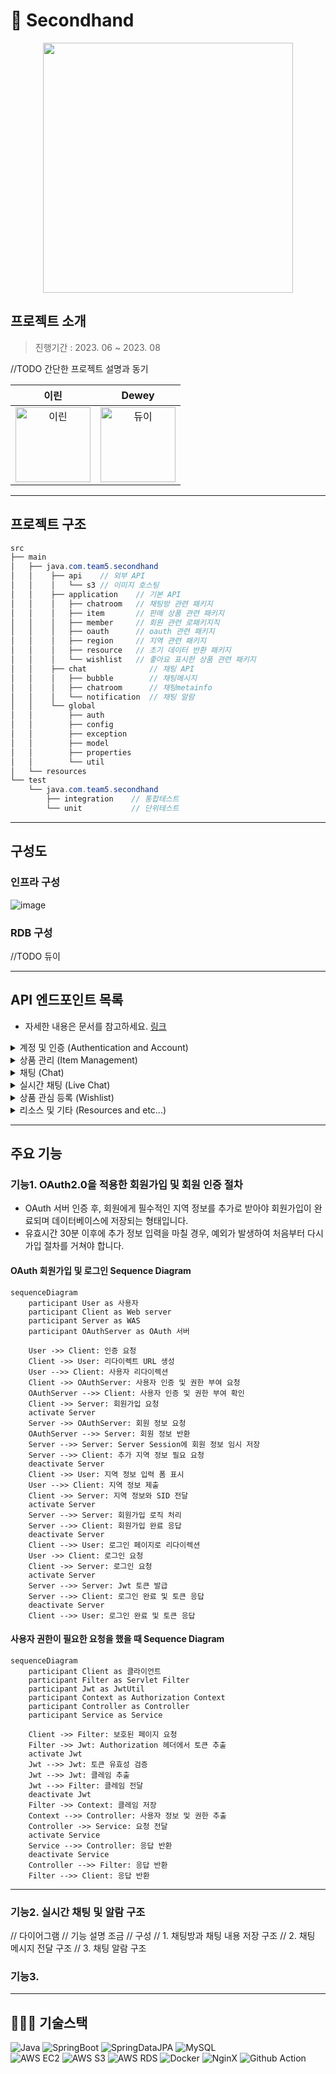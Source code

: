# 👫 Secondhand

<p align="center"><img src="https://github.com/masters2023-2nd-project-05/second-hand/assets/107349637/a9b41627-4e9c-4efd-8435-3366f50e17e8" width=400></p>

## 프로젝트 소개
>  진행기간 : 2023. 06 ~ 2023. 08

//TODO 간단한 프로젝트 설명과 동기

| 이린 | Dewey |
|:--:|:--:|
|<img src="https://avatars.githubusercontent.com/u/103120173?v=4" alt="이린" width="120" height="120">|<img src="https://avatars.githubusercontent.com/u/115435482?v=4" alt="듀이" width="120" height="120">|

---
## 프로젝트 구조
```java
src
├── main
│   ├── java.com.team5.secondhand
│   │    ├── api    // 외부 API
│   │    │   └── s3 // 이미지 호스팅
│   │    ├── application    // 기본 API
│   │    │   ├── chatroom   // 채팅방 관련 패키지
│   │    │   ├── item       // 판매 상품 관련 패키지
│   │    │   ├── member     // 회원 관련 로패키지직
│   │    │   ├── oauth      // oauth 관련 패키지
│   │    │   ├── region     // 지역 관련 패키지
│   │    │   ├── resource   // 초기 데이터 반환 패키지
│   │    │   └── wishlist   // 좋아요 표시한 상품 관련 패키지
│   │    ├── chat              // 채팅 API
│   │    │   ├── bubble        // 채팅메시지
│   │    │   ├── chatroom      // 채팅metainfo
│   │    │   └── notification  // 채팅 알람
│   │    └── global
│   │        ├── auth
│   │        ├── config
│   │        ├── exception
│   │        ├── model
│   │        ├── properties
│   │        └── util
│   └── resources
└── test
    └── java.com.team5.secondhand
        ├── integration    // 통합테스트
        └── unit           // 단위테스트
```

---
## 구성도
### 인프라 구성
![image](https://github.com/masters2023-2nd-project-05/second-hand-BE/assets/103120173/9e6093ce-7618-411d-8ddf-738070a21865)

### RDB 구성
//TODO 듀이

---
## API 엔드포인트 목록
- 자세한 내용은 문서를 참고하세요. [링크](https://documenter.getpostman.com/view/27928775/2s9Y5Wy4Jc)

<details><summary>계정 및 인증 (Authentication and Account)</summary>
 
| 설명                                     | HTTP 메서드 | 엔드포인트                    |
|------------------------------------------|-------------|------------------------------|
| 사용자는 로그아웃 할 수 있다.             | GET         | /logout                      |
| 사용자는 OAuth를 통해 로그인 할 수 있다.  | GET         | /git/login?code={string}&env={PROD} |
| 사용자는 회원가입을 할 수 있다 (Github/일반 가입). | POST | /join |
| 사용자는 아이디 중복확인을 할 수 있다.     | GET         | /join/availability?memberId={memberId} |
| 사용자는 로그인을 할 수 있다.             | POST        | /login                       |
| 사용자는 프로필 사진을 설정할 수 있다.    | PATCH       | /members/image               |

</details>

<details><summary>상품 관리 (Item Management)</summary>

| 설명                                       | HTTP 메서드 | 엔드포인트                             |
|--------------------------------------------|-------------|---------------------------------------|
| 사용자는 새로운 상품을 등록할 수 있다.    | POST        | /items                               |
| 판매자는 상품 정보를 수정할 수 있다.     | PUT         | /items/{id}                          |
| 사용자는 상품의 상세 정보를 볼 수 있다.  | GET         | /items/{id}                          |
| 판매자는 판매중인 판매 상품 목록에서 글을 삭제할 수 있다. | DELETE | /items/{id}                          |
| 판매자는 상품 판매 상태만 별도로 수정할 수 있다. | PATCH | /items/{id}/status                  |
| 사용자는 자신의 동네의 상품 목록을 볼 수 있다. | GET | /items?page={number}&region={id}    |
| 사용자는 자신의 동네의 상품 목록을 특정 카테고리별로 볼 수 있다. | GET | /items?page={number}&region={id}&category={id} |
| 사용자는 자신의 동네의 판매중인 카테고리 목록을 볼 수 있다. | GET | /items/categories?regionId={id}   |
| 사용자는 상품 이미지를 첨부할 수 있다.    | POST        | /items/image                         |
| 사용자는 자신이 판매완료한 상품 목록을 볼 수 있다. | GET | /items/mine?page={number}&isSales={boolean} |
| 사용자는 자신이 판매중인 상품 목록을 볼 수 있다. | GET | /items/mine?page={number}&isSales={boolean} |

</details>

<details><summary>채팅 (Chat)</summary>

| 설명                                       | HTTP 메서드 | 엔드포인트                            |
|--------------------------------------------|-------------|--------------------------------------|
| 구매자는 판매자에게 판매상품에 대한 채팅을 생성할 수 있다. | POST | /chats                           |
| 사용자는 나의 채팅 내역을 모두 볼 수 있다. | GET | /chats?page={number}&itemId={number} |
| 사용자는 아이템 상세보기에서 채팅방에 입장할 수 있다. | GET | /chats/items/{itemId}             |
| 사용자는 나의 채팅 내역의 알림을 받을 수 있다. | GET | /chats/subscribe                   |
| 사용자는 채팅방에서 나갈 수 있다 (삭제). | DELETE | /chats/{chatId}                  |
| 사용자는 대화하던 채팅방에 다시 입장할 수 있다. | GET | /chats/{chatId}                   |
| 사용자는 아이템에 대한 이전 채팅 로그를 알 수 있다. | GET | /chats/{chatId}/logs?page={number} |

</details>

<details><summary>실시간 채팅 (Live Chat)</summary>

- 웹소켓 프로토콜입니다.
| 설명                                        | 엔드포인트                            |
|--------------------------------------------|-------------|--------------------------------------|
| 사용자는 채팅 소켓을 연결할 수 있다. | /chat                          |
| 사용자는 채팅방에 입장할 수 있다. (subscribe) | /sub/{chatroomId} |
| 사용자는 채팅방에 메시지를 보낼 수 있다. (publish) | /pub/message             |
 
</details>

<details><summary>상품 관심 등록 (Wishlist)</summary>

| 설명                                       | HTTP 메서드 | 엔드포인트                             |
|--------------------------------------------|-------------|---------------------------------------|
| 사용자는 관심상품으로 등록한 글의 목록 전체를 볼 수 있다. | GET | /wishlist?page={number} |
| 사용자는 관심상품으로 등록한 글의 목록을 카테고리별로 볼 수 있다. | GET | /wishlist?page={number}&category={id} |
| 사용자는 관심상품으로 등록한 아이템의 카테고리 목록을 볼 수 있다. | GET | /wishlist/categories |
| 사용자는 상품을 관심상품으로 등록할 수 있다 (좋아요 누르기). | POST | /wishlist/like |
| 사용자는 관심상품을 관심상품 목록에서 삭제할 수 있다 (좋아요 해제). | DELETE | /wishlist/like?itemId={number} |

</details>


<details><summary>리소스 및 기타 (Resources and etc...)</summary>

| 설명                                       | HTTP 메서드 | 엔드포인트                             |
|--------------------------------------------|-------------|---------------------------------------|
| 사용자는 동네 명단을 볼 수 있다. | GET | /regions?address={string} |
| 초기 데이터를 받을 수 있다. | GET | /resources |
| 사용자는 카테고리 리소스 정보를 받을 수 있다. | GET | /resources/categories |

 </details>

---
## 주요 기능
### 기능1. OAuth2.0을 적용한 회원가입 및 회원 인증 절차
- OAuth 서버 인증 후, 회원에게 필수적인 지역 정보를 추가로 받아야 회원가입이 완료되며 데이터베이스에 저장되는 형태입니다.
- 유효시간 30분 이후에 추가 정보 입력을 마칠 경우, 예외가 발생하여 처음부터 다시 가입 절차를 거쳐야 합니다.

#### OAuth 회원가입 및 로그인 Sequence Diagram
```mermaid
sequenceDiagram
    participant User as 사용자
    participant Client as Web server
    participant Server as WAS
    participant OAuthServer as OAuth 서버

    User ->> Client: 인증 요청
    Client ->> User: 리다이렉트 URL 생성
    User -->> Client: 사용자 리다이렉션
    Client ->> OAuthServer: 사용자 인증 및 권한 부여 요청
    OAuthServer -->> Client: 사용자 인증 및 권한 부여 확인
    Client ->> Server: 회원가입 요청
    activate Server
    Server ->> OAuthServer: 회원 정보 요청
    OAuthServer -->> Server: 회원 정보 반환
    Server -->> Server: Server Session에 회원 정보 임시 저장
    Server -->> Client: 추가 지역 정보 필요 요청
    deactivate Server
    Client ->> User: 지역 정보 입력 폼 표시
    User -->> Client: 지역 정보 제출
    Client ->> Server: 지역 정보와 SID 전달
    activate Server
    Server -->> Server: 회원가입 로직 처리
    Server -->> Client: 회원가입 완료 응답
    deactivate Server
    Client -->> User: 로그인 페이지로 리다이렉션
    User ->> Client: 로그인 요청
    Client ->> Server: 로그인 요청
    activate Server
    Server -->> Server: Jwt 토큰 발급
    Server -->> Client: 로그인 완료 및 토큰 응답
    deactivate Server
    Client -->> User: 로그인 완료 및 토큰 응답
```

#### 사용자 권한이 필요한 요청을 했을 때 Sequence Diagram
```mermaid
sequenceDiagram
    participant Client as 클라이언트
    participant Filter as Servlet Filter
    participant Jwt as JwtUtil
    participant Context as Authorization Context
    participant Controller as Controller
    participant Service as Service

    Client ->> Filter: 보호된 페이지 요청
    Filter ->> Jwt: Authorization 헤더에서 토큰 추출
    activate Jwt
    Jwt -->> Jwt: 토큰 유효성 검증
    Jwt -->> Jwt: 클레임 추출
    Jwt -->> Filter: 클레임 전달
    deactivate Jwt
    Filter ->> Context: 클레임 저장
    Context -->> Controller: 사용자 정보 및 권한 추출
    Controller ->> Service: 요청 전달
    activate Service
    Service -->> Controller: 응답 반환
    deactivate Service
    Controller -->> Filter: 응답 반환
    Filter -->> Client: 응답 반환
```

---

### 기능2. 실시간 채팅 및 알람 구조
// 다이어그램
// 기능 설명 조금
// 구성
// 1. 채팅방과 채팅 내용 저장 구조
// 2. 채팅 메시지 전달 구조
// 3. 채팅 알람 구조

### 기능3. 


---
## 🧑🏻‍💻 기술스택
![Java](https://img.shields.io/badge/-Java-007396?style=flat&logo=Java&logoColor=white)
![SpringBoot](https://img.shields.io/badge/-Spring_Boot-6DB33F?style=flat&logo=Spring-Boot&logoColor=white)
![SpringDataJPA](https://img.shields.io/badge/-Spring_Data_JPA-6DB33F?style=flat&logo=Spring&logoColor=white)
![MySQL](https://img.shields.io/badge/-MySQL-4479A1?style=flat&logo=MySQL&logoColor=white)   
![AWS EC2](https://img.shields.io/badge/-AWS_EC2-232F3E?style=flat&logo=Amazon-AWS&logoColor=white)
![AWS S3](https://img.shields.io/badge/-AWS_S3-569A31?style=flat&logo=Amazon-S3&logoColor=white)
![AWS RDS](https://img.shields.io/badge/-AWS_RDS-232F3E?style=flat&logo=Amazon-AWS&logoColor=white)
![Docker](https://img.shields.io/badge/-Docker-2496ED?style=flat&logo=Docker&logoColor=white)
![NginX](https://img.shields.io/badge/-NginX-269539?style=flat&logo=Nginx&logoColor=white)
![Github Action](https://img.shields.io/badge/-Github_Action-2088FF?style=flat&logo=Github-Action&logoColor=white)
